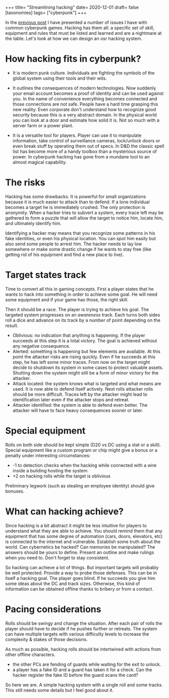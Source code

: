 +++
title= "Streamlining hacking"
date= 2020-12-01
draft= false
[taxonomies]
tags= ["cyberpunk"]
+++

In the [previous post](@/2020-11-30-cyberpunk-issues.md) I have presented a number of issues I have with common
cyberpunk games. Hacking has them all: a specific set of skill, equipment and
rules that must be listed and learned and are a nightmare at the table. Let's
look at how we can design an osr hacking system.

<!-- more -->

# How hacking fits in cyberpunk?

- It is modern punk culture. Individuals are fighting the symbols of the global
  system using their tools and their wits.

- It outlines the consequences of modern technologies. Now suddenly your email
  account becomes a proof of identity and can be used against you. In the name
  of convenience everything becomes connected and those connections are not
  safe. People have a hard time grasping this new reality. Even corporate don't
  understand how to recognize good security because this is a very abstract
  domain. In the physical world you can look at a door and estimate how solid it
  is. Not so much with a server farm or a power plant.

- It is a versatile tool for players. Player can use it to manipulate
  information, take control of surveillance cameras, lock/unlock doors or even
  break stuff by operating them out of specs. In D&D the classic spell list has
  become more of a handy toolbox than a mysterious source of power. In cyberpunk
  hacking has gone from a mundane tool to an almost magical capability.

# The risks

Hacking has some drawbacks. It is powerful for small organizations because it is
much easier to attack than to defend. If a lone individual becomes a target he
is immediately crushed. The only protection is anonymity. When a hacker tries to
subvert a system, every trace left may be gathered to form a puzzle that will
allow the target to notice him, locate him, and ultimately identify him.

Identifying a hacker may means that you recognize some patterns in his fake
identities, or even his physical location. You can spot him easily but also send
some people to arrest him. The hacker needs to lay low somewhere or make some
drastic change if he wants to stay free (like getting rid of his equipment and
find a new place to live).

# Target states track

Time to convert all this in gaming concepts. First a player states that he
wants to hack into something in order to achieve some goal. He will need some
equipment and if your game has those, the right skill.

Then it should be a race. The player is trying to achieve his goal. The targeted
system progresses on an *awareness* track. Each turns both sides roll a dice and
advance on its track by a number of point depending on the result.

* Oblivious: no indication that anything is happening. If the player succeeds at
  this step it is a total victory. The goal is achieved without any negative
  consequence.
* Alerted: something is happening but few elements are available. At this point
  the attacker risks are rising quickly. Even if he succeeds at this step, he
  has left some minor traces. From now on the target might decide to shutdown
  its system in some cases to protect valuable assets. Shutting down the system
  might still be a form of minor victory for the attacker.
* Attack located: the system knows what is targeted and what means are used. It
  is now able to defend itself actively. Next rolls attacker rolls should be
  more difficult. Traces left by the attacker might lead to identification later
  even if the attacker stops and retreat.
* Attacker identified: the system is able to defend even better. The attacker
  will have to face heavy consequences sooner or later.

# Special equipment

Rolls on both side should be kept simple (D20 vs DC using a stat or a skill).
Special equipment like a custom program or chip might give a bonus or a penalty
under interesting circumstances:
* -1 to detection checks when the hacking while connected with a wire inside a
  building hosting the system
* +2 on hacking rolls while the target is oblivious

Preliminary legwork (such as stealing an employee identity) should give bonuses.

# What can hacking achieve?

Since hacking is a bit abstract it might be less intuitive for players to
understand what they are able to achieve. You should remind them that any
equipment that has some degree of automation (cars, doors, elevators, etc) is
connected to the internet and vulnerable. Establish some truth about the world.
Can cybernetics be hacked? Can memories be manipulated? The answers should be
yours to define. Present an outline and make rulings when you need to. Don't
forget to stay consistent.

So hacking can achieve a lot of things. But important targets will probably be
well protected. Provide a way to probe those defenses. This can be in itself a
hacking goal. The player goes blind. If he succeeds you give him some ideas
about the DC and track sizes. Otherwise, this kind of information can be
obtained offline thanks to bribery or from a contact.

# Pacing considerations

Rolls should be swingy and change the situation. After each pair of rolls the
player should have to decide if he pushes further or retreats. The system can
have multiple targets with various difficulty levels to increase the complexity
& stakes of those decisions.

As much as possible, hacking rolls should be intertwined with actions from other
offline characters.
- the other PCs are fending of guards while waiting for the exit to unlock.
- a player has a fake ID and a guard has taken it for a check. Can the hacker
  register the fake ID before the guard scans the card?

So here we are. A simple hacking system with a single roll and some tracks. This
still needs some details but I feel good about it.